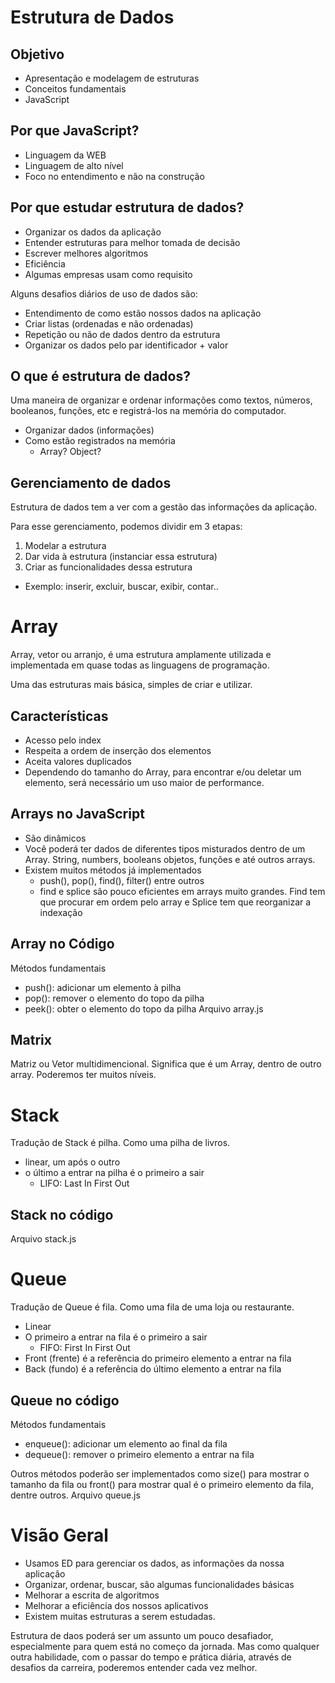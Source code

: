 # Estrutura de Dados

## Objetivo

* Apresentação e modelagem de estruturas
* Conceitos fundamentais
* JavaScript

## Por que JavaScript?

* Linguagem da WEB
* Linguagem de alto nível
* Foco no entendimento e não na construção

## Por que estudar estrutura de dados?

* Organizar os dados da aplicação
* Entender estruturas para melhor tomada de decisão
* Escrever melhores algoritmos
* Eficiência
* Algumas empresas usam como requisito

Alguns desafios diários de uso de dados são:
* Entendimento de como estão nossos dados na aplicação
* Criar listas (ordenadas e não ordenadas)
* Repetição ou não de dados dentro da estrutura
* Organizar os dados pelo par identificador + valor

## O que é estrutura de dados?

Uma maneira de organizar e ordenar informações como textos, números, booleanos, funções, etc e registrá-los na memória do computador.

* Organizar dados (informações)
* Como estão registrados na memória
  * Array? Object?

## Gerenciamento de dados

Estrutura de dados tem a ver com a gestão das informações da aplicação.

Para esse gerenciamento, podemos dividir em 3 etapas:
1. Modelar a estrutura
2. Dar vida à estrutura (instanciar essa estrutura)
3. Criar as funcionalidades dessa estrutura
  * Exemplo: inserir, excluir, buscar, exibir, contar..

# Array

Array, vetor ou arranjo, é uma estrutura amplamente utilizada e implementada em quase todas as linguagens de programação.

Uma das estruturas mais básica, simples de criar e utilizar.

## Características
* Acesso pelo index
* Respeita a ordem de inserção dos elementos
* Aceita valores duplicados
* Dependendo do tamanho do Array, para encontrar e/ou deletar um elemento, será necessário um uso maior de performance.

## Arrays no JavaScript
* São dinâmicos
* Você poderá ter dados de diferentes tipos misturados dentro de um Array. String, numbers, booleans objetos, funções e até outros arrays.
* Existem muitos métodos já implementados
  * push(), pop(), find(), filter() entre outros
  * find e splice são pouco eficientes em arrays muito grandes. Find tem que procurar em ordem pelo array e Splice tem que reorganizar a indexação

## Array no Código

Métodos fundamentais
* push(): adicionar um elemento à pilha
* pop(): remover o elemento do topo da pilha
* peek(): obter o elemento do topo da pilha
Arquivo array.js

## Matrix
Matriz ou Vetor multidimencional. Significa que é um Array, dentro de outro array. Poderemos ter muitos níveis.

# Stack
Tradução de Stack é pilha. Como uma pilha de livros.
* linear, um após o outro
* o último a entrar na pilha é o primeiro a sair
  * LIFO: Last In First Out

## Stack no código

Arquivo stack.js

# Queue

Tradução de Queue é fila. Como uma fila de uma loja ou restaurante.
* Linear
* O primeiro a entrar na fila é o primeiro a sair
  * FIFO: First In First Out
* Front (frente) é a referência do primeiro elemento a entrar na fila
* Back (fundo) é a referência do último elemento a entrar na fila

## Queue no código

Métodos fundamentais
* enqueue(): adicionar um elemento ao final da fila
* dequeue(): remover o primeiro elemento a entrar na fila

Outros métodos poderão ser implementados como size() para mostrar o tamanho da fila ou front() para mostrar qual é o primeiro elemento da fila, dentre outros.
Arquivo queue.js

# Visão Geral

* Usamos ED para gerenciar os dados, as informações da nossa aplicação
* Organizar, ordenar, buscar, são algumas funcionalidades básicas
* Melhorar a escrita de algoritmos
* Melhorar a eficiência dos nossos aplicativos
* Existem muitas estruturas a serem estudadas.

Estrutura de daos poderá ser um assunto um pouco desafiador, especialmente para quem está no começo da jornada. Mas como qualquer outra habilidade, com o passar do tempo e prática diária, através de desafios da carreira, poderemos entender cada vez melhor.